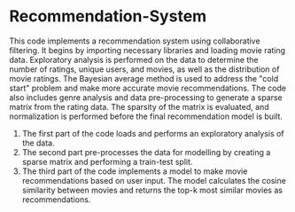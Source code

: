 # Recommendation-System
This code implements a recommendation system using collaborative filtering. It begins by importing necessary libraries and loading movie rating data. Exploratory analysis is performed on the data to determine the number of ratings, unique users, and movies, as well as the distribution of movie ratings. The Bayesian average method is used to address the "cold start" problem and make more accurate movie recommendations. The code also includes genre analysis and data pre-processing to generate a sparse matrix from the rating data. The sparsity of the matrix is evaluated, and normalization is performed before the final recommendation model is built.

1. The first part of the code loads and performs an exploratory analysis of the data. 
2. The second part pre-processes the data for modelling by creating a sparse matrix and performing a train-test split.
3. The third part of the code implements a model to make movie recommendations based on user input. The model calculates the cosine similarity between movies and returns the top-k most similar movies as recommendations.
